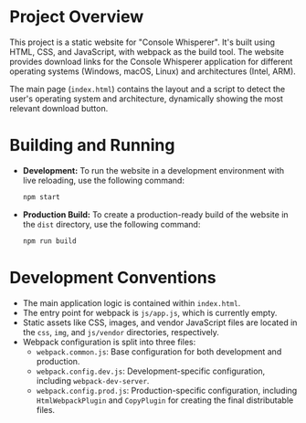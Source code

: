 
# Project Overview

This project is a static website for "Console Whisperer". It's built using HTML, CSS, and JavaScript, with webpack as the build tool. The website provides download links for the Console Whisperer application for different operating systems (Windows, macOS, Linux) and architectures (Intel, ARM).

The main page (`index.html`) contains the layout and a script to detect the user's operating system and architecture, dynamically showing the most relevant download button.

# Building and Running

*   **Development:** To run the website in a development environment with live reloading, use the following command:

    ```bash
    npm start
    ```

*   **Production Build:** To create a production-ready build of the website in the `dist` directory, use the following command:

    ```bash
    npm run build
    ```

# Development Conventions

*   The main application logic is contained within `index.html`.
*   The entry point for webpack is `js/app.js`, which is currently empty.
*   Static assets like CSS, images, and vendor JavaScript files are located in the `css`, `img`, and `js/vendor` directories, respectively.
*   Webpack configuration is split into three files:
    *   `webpack.common.js`: Base configuration for both development and production.
    *   `webpack.config.dev.js`: Development-specific configuration, including `webpack-dev-server`.
    *   `webpack.config.prod.js`: Production-specific configuration, including `HtmlWebpackPlugin` and `CopyPlugin` for creating the final distributable files.
